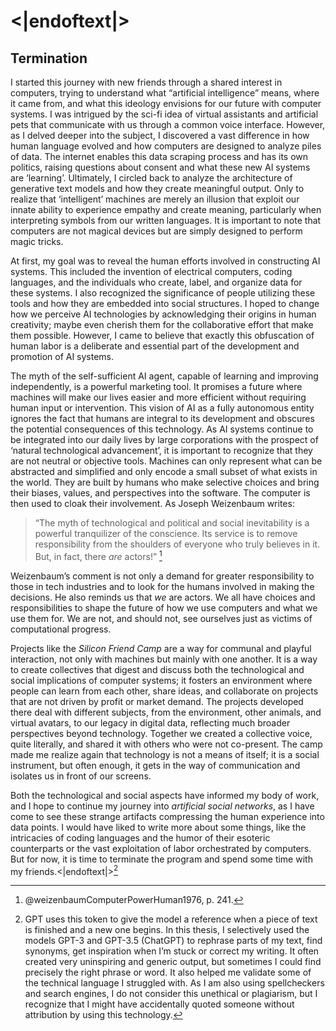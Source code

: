 # <|endoftext|>

## Termination

I started this journey with new friends through a shared interest in computers, trying to understand what “artificial intelligence” means, where it came from, and what this ideology envisions for our future with computer systems. I was intrigued by the sci-fi idea of virtual assistants and artificial pets that communicate with us through a common voice interface. However, as I delved deeper into the subject, I discovered a vast difference in how human language evolved and how computers are designed to analyze piles of data. The internet enables this data scraping process and has its own politics, raising questions about consent and what these new AI systems are ‘learning’. Ultimately, I circled back to analyze the architecture of generative text models and how they create meaningful output. Only to realize that ‘intelligent’ machines are merely an illusion that exploit our innate ability to experience empathy and create meaning, particularly when interpreting symbols from our written languages. It is important to note that computers are not magical devices but are simply designed to perform magic tricks.

At first, my goal was to reveal the human efforts involved in constructing AI systems. This included the invention of electrical computers, coding languages, and the individuals who create, label, and organize data for these systems. I also recognized the significance of people utilizing these tools and how they are embedded into social structures. I hoped to change how we perceive AI technologies by acknowledging their origins in human creativity; maybe even cherish them for the collaborative effort that make them possible. However, I came to believe that exactly this obfuscation of human labor is a deliberate and essential part of the development and promotion of AI systems.

The myth of the self-sufficient AI agent, capable of learning and improving independently, is a powerful marketing tool. It promises a future where machines will make our lives easier and more efficient without requiring human input or intervention. This vision of AI as a fully autonomous entity ignores the fact that humans are integral to its development and obscures the potential consequences of this technology. As AI systems continue to be integrated into our daily lives by large corporations with the prospect of ‘natural technological advancement’, it is important to recognize that they are not neutral or objective tools. Machines can only represent what can be abstracted and simplified and only encode a small subset of what exists in the world. They are built by humans who make selective choices and bring their biases, values, and perspectives into the software. The computer is then used to cloak their involvement. As Joseph Weizenbaum writes:

>“The myth of technological and political and social inevitability is a powerful tranquilizer of the conscience. Its service is to remove responsibility from the shoulders of everyone who truly believes in it. But, in fact, there *are* actors!” [^1]

Weizenbaum’s comment is not only a demand for greater responsibility to those in tech industries and to look for the humans involved in making the decisions. He also reminds us that *we* are actors. We all have choices and responsibilities to shape the future of how we use computers and what we use them for. We are not, and should not, see ourselves just as victims of computational progress.

Projects like the *Silicon Friend Camp* are a way for communal and playful interaction, not only with machines but mainly with one another. It is a way to create collectives that digest and discuss both the technological and social implications of computer systems; it fosters an environment where people can learn from each other, share ideas, and collaborate on projects that are not driven by profit or market demand. The projects developed there deal with different subjects, from the environment, other animals, and virtual avatars, to our legacy in digital data, reflecting much broader perspectives beyond technology. Together we created a collective voice, quite literally, and shared it with others who were not co-present. The camp made me realize again that technology is not a means of itself; it is a social instrument, but often enough, it gets in the way of communication and isolates us in front of our screens.

Both the technological and social aspects have informed my body of work, and I hope to continue my journey into *artificial social networks*, as I have come to see these strange artifacts compressing the human experience into data points. I would have liked to write more about some things, like the intricacies of coding languages and the humor of their esoteric counterparts or the vast exploitation of labor orchestrated by computers. But for now, it is time to terminate the program and spend some time with my friends.<|endoftext|>[^2]


[^1]: @weizenbaumComputerPowerHuman1976, p. 241.
[^2]: GPT uses this token to give the model a reference when a piece of text is finished and a new one begins. In this thesis, I selectively used the models GPT-3 and GPT-3.5 (ChatGPT) to rephrase parts of my text, find synonyms, get inspiration when I’m stuck or correct my writing. It often created very uninspiring and generic output, but sometimes I could find precisely the right phrase or word. It also helped me validate some of the technical language I struggled with. As I am also using spellcheckers and search engines, I do not consider this unethical or plagiarism, but I recognize that I might have accidentally quoted someone without attribution by using this technology.